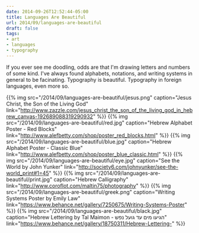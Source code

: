 ```yaml
---
date: 2014-09-26T12:52:44-05:00
title: Languages Are Beautiful
url: 2014/09/languages-are-beautiful
draft: false
tags:
- art
- languages
- typography
---
```


If you ever see me doodling, odds are that I'm drawing letters and numbers of some kind. I've always found alphabets, notations, and writing systems in general to be facinating. Typography is beautiful. Typography in foreign languages, even more so.

{{% img src="/2014/09/languages-are-beautiful/jesus.png" caption="Jesus Christ, the Son of the Living God" link="http://www.zazzle.com/jesus_christ_the_son_of_the_living_god_in_hebrew_canvas-192689088319290932" %}}
{{% img src="/2014/09/languages-are-beautiful/red.jpg" caption="Hebrew Alphabet Poster - Red Blocks" link="http://www.alefbetty.com/shop/poster_red_blocks.html" %}}
{{% img src="/2014/09/languages-are-beautiful/blue.jpg" caption="Hebrew Alphabet Poster - Classic Blue" link="http://www.alefbetty.com/shop/poster_blue_classic.html" %}}
{{% img src="/2014/09/languages-are-beautiful/eye.jpg" caption="See the World by John Yunker" link="http://society6.com/johnyunker/see-the-world_print#1=45" %}}
{{% img src="/2014/09/languages-are-beautiful/print.jpg" caption="Hebrew Calligraphy" link="http://www.coroflot.com/maltin75/photography" %}}
{{% img src="/2014/09/languages-are-beautiful/greek.png" caption="Writing Systems Poster by Emily Law" link="https://www.behance.net/gallery/7250675/Writing-Systems-Poster" %}}
{{% img src="/2014/09/languages-are-beautiful/black.jpg" caption="Hebrew Lettering by Tal Maimon - הגיעו מים עד גועל נפש" link="https://www.behance.net/gallery/18750311/Hebrew-Lettering-" %}}